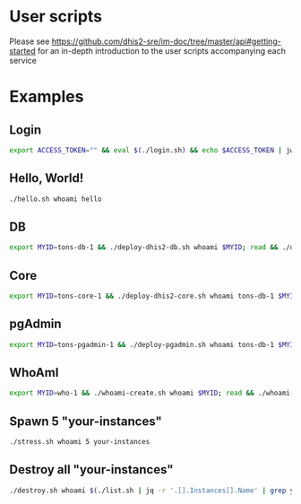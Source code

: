 # User scripts

Please see https://github.com/dhis2-sre/im-doc/tree/master/api#getting-started for an in-depth introduction to the user scripts accompanying each service

# Examples

## Login
```sh
export ACCESS_TOKEN="" && eval $(./login.sh) && echo $ACCESS_TOKEN | jwt
```

## Hello, World!
```sh
./hello.sh whoami hello
```

## DB
```sh
export MYID=tons-db-1 && ./deploy-dhis2-db.sh whoami $MYID; read && ./destroy.sh whoami $MYID
```

## Core
```sh
export MYID=tons-core-1 && ./deploy-dhis2-core.sh whoami tons-db-1 $MYID; read && ./destroy.sh whoami $MYID
```

## pgAdmin
```sh
export MYID=tons-pgadmin-1 && ./deploy-pgadmin.sh whoami tons-db-1 $MYID; read && ./destroy.sh whoami $MYID
```

## WhoAmI
```sh
export MYID=who-1 && ./whoami-create.sh whoami $MYID; read && ./whoami-deploy-existing.sh whoami $MYID && read && ./destroy.sh whoami $MYID
```

## Spawn 5 "your-instances"
```sh
./stress.sh whoami 5 your-instances
```

## Destroy all "your-instances"
```sh
./destroy.sh whoami $(./list.sh | jq -r '.[].Instances[].Name' | grep your-instances)
```
